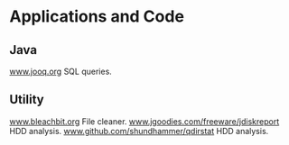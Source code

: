 # Applications and Code

## Java
www.jooq.org SQL queries.

## Utility
www.bleachbit.org File cleaner.
www.jgoodies.com/freeware/jdiskreport HDD analysis.
www.github.com/shundhammer/qdirstat HDD analysis.
